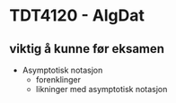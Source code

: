 # TDT4120 - AlgDat

## viktig å kunne før eksamen

- Asymptotisk notasjon
    - forenklinger
    - likninger med asymptotisk notasjon

